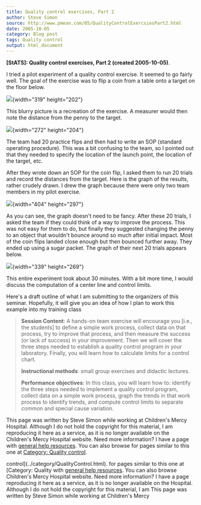 ```yaml
---
title: Quality control exercises, Part 2
author: Steve Simon
source: http://www.pmean.com/05/QualityControlExercsiesPart2.html
date: 2005-10-05
category: Blog post
tags: Quality control
output: html_document
---
```

**[StATS]: Quality control exercises, Part 2
(created 2005-10-05)**.

I tried a pilot experiment of a quality control exercise. It seemed to
go fairly well. The goal of the exercise was to flip a coin from a table
onto a target on the floor below.

![](../weblog/images/QualityControl1.jpg){width="319" height="202"}

This blurry picture is a recreation of the exercise. A measurer would
then note the distance from the penny to the target.

![](../weblog/images/QualityControl2.jpg){width="272" height="204"}

The team had 20 practice flips and then had to write an SOP (standard
operating procedure). This was a bit confusing to the team, so I pointed
out that they needed to specify the location of the launch point, the
location of the target, etc.

After they wrote down an SOP for the coin flip, I asked them to run 20
trials and record the distances from the target. Here is the graph of
the results, rather crudely drawn. I drew the graph because there were
only two team members in my pilot exercise.

![](../weblog/images/QualityControl3.jpg){width="404" height="297"}

As you can see, the graph doesn\'t need to be fancy. After these 20
trials, I asked the team if they could think of a way to improve the
process. This was not easy for them to do, but finally they suggested
changing the penny to an object that wouldn\'t bounce around so much
after initial impact. Most of the coin flips landed close enough but
then bounced further away. They ended up using a sugar packet. The graph
of their next 20 trials appears below.

![](../weblog/images/QualityControl4.jpg){width="339" height="269"}

This entire experiment took about 30 minutes. With a bit more time, I
would discuss the computation of a center line and control limits.

Here\'s a draft outline of what I am submitting to the organizers of
this seminar. Hopefully, it will give you an idea of how I plan to work
this example into my training class

> **Session Content**: A hands-on team exercise will encourage you
> \[i.e., the students\] to define a simple work process, collect data
> on that process, try to improve that process, and then measure the
> success (or lack of success) in your improvement. Then we will cover
> the three steps needed to establish a quality control program in your
> laboratory. Finally, you will learn how to calculate limits for a
> control chart.
>
> **Instructional methods**: small group exercises and didactic
> lectures.
>
> **Performance objectives**: In this class, you will learn how to:
> identify the three steps needed to implement a quality control
> program, collect data on a simple work process, graph the trends in
> that work process to identify trends, and compute control limits to
> separate common and special cause variation.

This page was written by Steve Simon while working at Children\'s Mercy
Hospital. Although I do not hold the copyright for this material, I am
reproducing it here as a service, as it is no longer available on the
Children\'s Mercy Hospital website. Need more information? I have a page
with [general help resources](../GeneralHelp.html). You can also browse
for pages similar to this one at [Category: Quality
control](../category/QualityControl.html).
<!---More--->
control](../category/QualityControl.html).
for pages similar to this one at [Category: Quality
with [general help resources](../GeneralHelp.html). You can also browse
Children\'s Mercy Hospital website. Need more information? I have a page
reproducing it here as a service, as it is no longer available on the
Hospital. Although I do not hold the copyright for this material, I am
This page was written by Steve Simon while working at Children\'s Mercy

<!---Do not use
**[StATS]: Quality control exercises, Part 2
This page was written by Steve Simon while working at Children\'s Mercy
Hospital. Although I do not hold the copyright for this material, I am
reproducing it here as a service, as it is no longer available on the
Children\'s Mercy Hospital website. Need more information? I have a page
with [general help resources](../GeneralHelp.html). You can also browse
for pages similar to this one at [Category: Quality
control](../category/QualityControl.html).
--->

